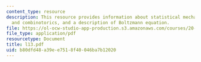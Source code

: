 ```yaml
---
content_type: resource
description: This resource provides information about statistical mechanics, probability
  and combinotorics, and a description of Boltzmann equation.
file: https://ol-ocw-studio-app-production.s3.amazonaws.com/courses/20-110j-thermodynamics-of-biomolecular-systems-fall-2005/b80dfd48a39ee7518f40046ba7b12020_l13.pdf
file_type: application/pdf
resourcetype: Document
title: l13.pdf
uid: b80dfd48-a39e-e751-8f40-046ba7b12020
---
```

